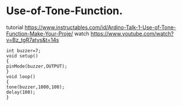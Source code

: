   # Use-of-Tone-Function.
  tutorial https://www.instructables.com/id/Ardino-Talk-1-Use-of-Tone-Function-Make-Your-Proje/
  watch https://www.youtube.com/watch?v=Bz_tgR7atys&t=14s
    
    int buzzer=7;
    void setup()
    {
    pinMode(buzzer,OUTPUT);
    }
    void loop()
    {
    tone(buzzer,1000,100);
    delay(100);
    }
